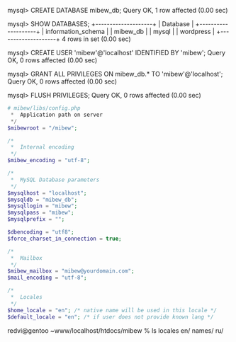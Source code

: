 mysql> CREATE DATABASE mibew_db;
Query OK, 1 row affected (0.00 sec)

mysql> SHOW DATABASES;
+--------------------+
| Database           |
+--------------------+
| information_schema |
| mibew_db           |
| mysql              |
| wordpress          |
+--------------------+
4 rows in set (0.00 sec)

mysql> CREATE USER 'mibew'@'localhost' IDENTIFIED BY 'mibew';
Query OK, 0 rows affected (0.00 sec)

mysql> GRANT ALL PRIVILEGES ON mibew_db.* TO 'mibew'@'localhost';
Query OK, 0 rows affected (0.00 sec)

mysql> FLUSH PRIVILEGES;
Query OK, 0 rows affected (0.00 sec)

```php
# mibew/libs/config.php
 *  Application path on server
 */
$mibewroot = "/mibew";

/*
 *  Internal encoding
 */
$mibew_encoding = "utf-8";

/*
 *  MySQL Database parameters
 */
$mysqlhost = "localhost";
$mysqldb = "mibew_db";
$mysqllogin = "mibew";
$mysqlpass = "mibew";
$mysqlprefix = "";

$dbencoding = "utf8";
$force_charset_in_connection = true;

/*
 *  Mailbox
 */
$mibew_mailbox = "mibew@yourdomain.com";
$mail_encoding = "utf-8";

/*
 *  Locales
 */
$home_locale = "en"; /* native name will be used in this locale */
$default_locale = "en"; /* if user does not provide known lang */
```

redvi@gentoo ~www/localhost/htdocs/mibew % ls locales
en/  names/  ru/
